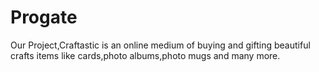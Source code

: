 # Progate
Our Project,Craftastic is an online medium of buying and gifting beautiful crafts items like cards,photo albums,photo mugs and many more. 










